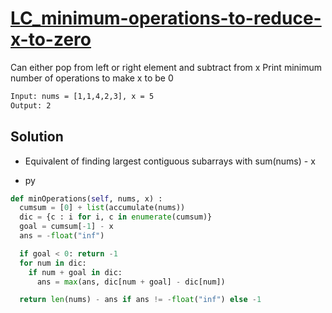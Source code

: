 # [LC_minimum-operations-to-reduce-x-to-zero](https://leetcode.com/problems/minimum-operations-to-reduce-x-to-zero)

Can either pop from left or right element and subtract from x
Print minimum number of operations to make x to be 0

```txt
Input: nums = [1,1,4,2,3], x = 5
Output: 2
```

## Solution

* Equivalent of finding largest contiguous subarrays with sum(nums) - x

* py

```py
def minOperations(self, nums, x) :
  cumsum = [0] + list(accumulate(nums))
  dic = {c : i for i, c in enumerate(cumsum)}
  goal = cumsum[-1] - x
  ans = -float("inf")

  if goal < 0: return -1
  for num in dic:
    if num + goal in dic:
      ans = max(ans, dic[num + goal] - dic[num])

  return len(nums) - ans if ans != -float("inf") else -1
```
